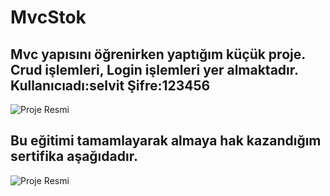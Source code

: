 # MvcStok
## Mvc yapısını öğrenirken yaptığım küçük proje. Crud işlemleri, Login işlemleri yer almaktadır. Kullanıcıadı:selvit Şifre:123456

![Proje Resmi](https://resmim.net/cdn/2023/07/30/Sovbi2.png)



## Bu eğitimi tamamlayarak almaya hak kazandığım sertifika aşağıdadır.
![Proje Resmi](https://resmim.net/cdn/2023/07/30/SovYk8.jpg)
